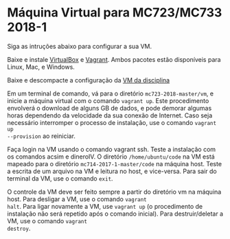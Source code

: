 # Máquina Virtual para MC723/MC733 2018-1

Siga as intruções abaixo para configurar a sua VM.



Baixe e instale [VirtualBox](https://www.virtualbox.org/wiki/Downloads) e [Vagrant](https://www.vagrantup.com/downloads.html). Ambos pacotes estão disponíveis para Linux, Mac, e Windows.

Baixe e descompacte a configuração da [VM da disciplina](https://github.com/lfwanner/mc723-2018/archive/master.zip)  

Em um terminal de comando, vá para o diretório <code>mc723-2018-master/vm</code>, e inicie a máquina virtual com o comando <code>vagrant up</code>. Este procedimento envolverá o download de alguns GB de dados, e pode demorar algumas horas dependendo da velocidade da sua conexão de Internet. Caso seja necessário interromper o processo de instalação, use o comando <code>vagrant up --provision</code> ao reiniciar.

Faça login na VM usando o comando vagrant ssh. Teste a instalação com os comandos acsim e dineroIV. O diretório <code>/home/ubuntu/code</code> na VM está mapeado para o diretório <code>mc714-2017-1-master/code</code> na máquina host. Teste a escrita de um arquivo na VM e leitura no host, e vice-versa. Para sair do terminal da VM, use o comando <code>exit</code>.

O controle da VM deve ser feito sempre a partir do diretório vm na máquina host. Para desligar a VM, use o comando <code>vagrant halt</code>. Para ligar novamente a VM, use <code>vagrant up</code> (o procedimento de instalação não será repetido após o comando inicial). Para destruir/deletar a VM, use o comando <code>vagrant destroy</code>.
